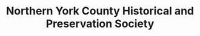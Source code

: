 ---
layout: repo
title: "Northern York County Historical and Preservation Society"
id: 13837
permalink: repos/13837/
---